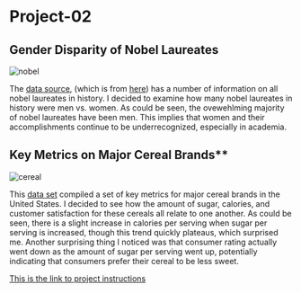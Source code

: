 # Project-02


## Gender Disparity of Nobel Laureates

![nobel](https://user-images.githubusercontent.com/89937813/197911505-aa12ebca-0da0-4bc9-8538-6aaa2f2e7d74.png)

The [data source](https://api.nobelprize.org/v1/laureate.json), (which is from [here](https://github.com/jdorfman/awesome-json-datasets)) has a number of information on all nobel laureates in history. I decided to examine how many nobel laureates in history were men vs. women. As could be seen, the ovewehlming majority of nobel laureates have been men. This implies that women and their accomplishments continue to be underrecognized, especially in academia. 

## Key Metrics on Major Cereal Brands**

![cereal](https://user-images.githubusercontent.com/89937813/197912421-47d51f30-de08-4ef3-89a2-a412154f6435.png)

This [data set](https://www.kaggle.com/datasets/crawford/80-cereals) compiled a set of key metrics for major cereal brands in the United States. I decided to see how the amount of sugar, calories, and customer satisfaction for these cereals all relate to one another. As could be seen, there is a slight increase in calories per serving when sugar per serving is increased, though this trend quickly plateaus, which surprised me. Another surprising thing I noticed was that consumer rating actually went down as the amount of sugar per serving went up, potentially indicating that consumers prefer their cereal to be less sweet. 

[This is the link to project instructions](https://github.com/mikeizbicki/cmc-csci040/tree/2022fall/project_02)
